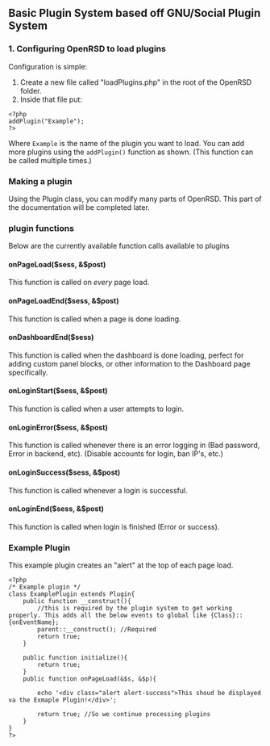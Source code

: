 ## Basic Plugin System based off GNU/Social Plugin System

### 1. Configuring OpenRSD to load plugins

Configuration is simple:

1. Create a new file called "loadPlugins.php" in the root of the OpenRSD folder.
2. Inside that file put:

```
<?php
addPlugin("Example");
?>
```
Where `Example` is the name of the plugin you want to load. You can add more plugins using the `addPlugin()` function as shown. (This function can be called multiple times.)

### Making a plugin

Using the Plugin class, you can modify many parts of OpenRSD. This part of the documentation will be completed later.

### plugin functions

Below are the currently available function calls available to plugins

#### onPageLoad($sess, &$post)

This function is called on *every* page load.

#### onPageLoadEnd($sess, &$post)

This function is called when a page is done loading.

#### onDashboardEnd($sess)

This function is called when the dashboard is done loading, perfect for adding custom panel blocks, or other information to the Dashboard page specifically.

#### onLoginStart($sess, &$post)

This function is called when a user attempts to login.

#### onLoginError($sess, &$post)

This function is called whenever there is an error logging in (Bad password, Error in backend, etc). (Disable accounts for login, ban IP's, etc.)

#### onLoginSuccess($sess, &$post)

This function is called whenever a login is successful.

#### onLoginEnd($sess, &$post)

This function is called when login is finished (Error or success).

### Example Plugin

This example plugin creates an "alert" at the top of each page load.

```
<?php
/* Example plugin */
class ExamplePlugin extends Plugin{
	public function __construct(){
		//this is required by the plugin system to get working properly. This adds all the below events to global like {Class}::{onEventName};
		parent::__construct(); //Required
		return true;
	}
	
	public function initialize(){
		return true;
	}
	public function onPageLoad(&$s, &$p){
		
		echo '<div class="alert alert-success">This shoud be displayed va the Exmaple Plugin!</div>';
		
		return true; //So we continue processing plugins
	}
}
?>
```